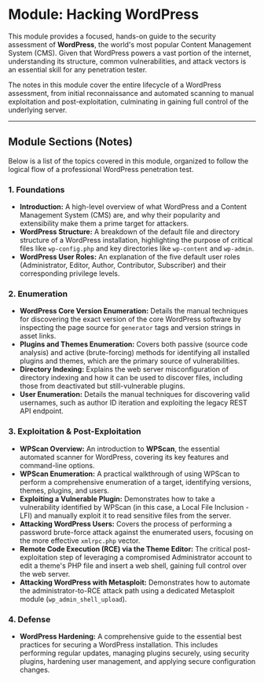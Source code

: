 # Module: Hacking WordPress

This module provides a focused, hands-on guide to the security assessment of **WordPress**, the world's most popular Content Management System (CMS). Given that WordPress powers a vast portion of the internet, understanding its structure, common vulnerabilities, and attack vectors is an essential skill for any penetration tester.

The notes in this module cover the entire lifecycle of a WordPress assessment, from initial reconnaissance and automated scanning to manual exploitation and post-exploitation, culminating in gaining full control of the underlying server.

---

## Module Sections (Notes)

Below is a list of the topics covered in this module, organized to follow the logical flow of a professional WordPress penetration test.

### 1. Foundations
*   **Introduction:** A high-level overview of what WordPress and a Content Management System (CMS) are, and why their popularity and extensibility make them a prime target for attackers.
*   **WordPress Structure:** A breakdown of the default file and directory structure of a WordPress installation, highlighting the purpose of critical files like `wp-config.php` and key directories like `wp-content` and `wp-admin`.
*   **WordPress User Roles:** An explanation of the five default user roles (Administrator, Editor, Author, Contributor, Subscriber) and their corresponding privilege levels.

### 2. Enumeration
*   **WordPress Core Version Enumeration:** Details the manual techniques for discovering the exact version of the core WordPress software by inspecting the page source for `generator` tags and version strings in asset links.
*   **Plugins and Themes Enumeration:** Covers both passive (source code analysis) and active (brute-forcing) methods for identifying all installed plugins and themes, which are the primary source of vulnerabilities.
*   **Directory Indexing:** Explains the web server misconfiguration of directory indexing and how it can be used to discover files, including those from deactivated but still-vulnerable plugins.
*   **User Enumeration:** Details the manual techniques for discovering valid usernames, such as author ID iteration and exploiting the legacy REST API endpoint.

### 3. Exploitation & Post-Exploitation
*   **WPScan Overview:** An introduction to **WPScan**, the essential automated scanner for WordPress, covering its key features and command-line options.
*   **WPScan Enumeration:** A practical walkthrough of using WPScan to perform a comprehensive enumeration of a target, identifying versions, themes, plugins, and users.
*   **Exploiting a Vulnerable Plugin:** Demonstrates how to take a vulnerability identified by WPScan (in this case, a Local File Inclusion - LFI) and manually exploit it to read sensitive files from the server.
*   **Attacking WordPress Users:** Covers the process of performing a password brute-force attack against the enumerated users, focusing on the more effective `xmlrpc.php` vector.
*   **Remote Code Execution (RCE) via the Theme Editor:** The critical post-exploitation step of leveraging a compromised Administrator account to edit a theme's PHP file and insert a web shell, gaining full control over the web server.
*   **Attacking WordPress with Metasploit:** Demonstrates how to automate the administrator-to-RCE attack path using a dedicated Metasploit module (`wp_admin_shell_upload`).

### 4. Defense
*   **WordPress Hardening:** A comprehensive guide to the essential best practices for securing a WordPress installation. This includes performing regular updates, managing plugins securely, using security plugins, hardening user management, and applying secure configuration changes.

